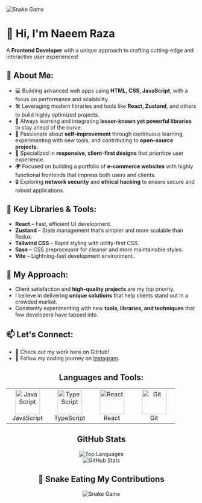 ![Snake Game](https://github.com/Naeem-Raza110/Naeem-Raza110/blob/output/github-contribution-grid-snake.svg)
# 👋 Hi, I'm **Naeem Raza**  
A **Frontend Developer** with a unique approach to crafting cutting-edge and interactive user experiences!

## 🚀 About Me:
- 💻 Building advanced web apps using **HTML, CSS, JavaScript**, with a focus on performance and scalability.
- 🛠️ Leveraging modern libraries and tools like **React, Zustand**, and others to build highly optimized projects.
- 🧠 Always learning and integrating **lesser-known yet powerful libraries** to stay ahead of the curve.
- 🌟 Passionate about **self-improvement** through continuous learning, experimenting with new tools, and contributing to **open-source projects**.
- 🎨 Specialized in **responsive, client-first designs** that prioritize user experience.
- 🌍 Focused on building a portfolio of **e-commerce websites** with highly functional frontends that impress both users and clients.
- 🔒 Exploring **network security** and **ethical hacking** to ensure secure and robust applications.

## 🔧 Key Libraries & Tools:
- **React** – Fast, efficient UI development.
- **Zustand** – State management that’s simpler and more scalable than Redux.
- **Tailwind CSS** – Rapid styling with utility-first CSS.
- **Sass** – CSS preprocessor for cleaner and more maintainable styles.
- **Vite** – Lightning-fast development environment.

## 🎯 My Approach:
- Client satisfaction and **high-quality projects** are my top priority.
- I believe in delivering **unique solutions** that help clients stand out in a crowded market.
- Constantly experimenting with new **tools, libraries, and techniques** that few developers have tapped into.
  
## 📫 Let's Connect:
- 💼 Check out my work here on GitHub!
- 📸 Follow my coding journey on [Instagram](your-IG-link).

<h2 align="center">Languages and Tools:</h2>

<div align="center">
  <table>
    <tr>
      <td align="center" width="96">
        <img src="https://techstack-generator.vercel.app/js-icon.svg" alt="JavaScript" width="65" height="65" />
        <br>JavaScript
      </td>
      <td align="center" width="96">
        <img src="https://techstack-generator.vercel.app/ts-icon.svg" alt="TypeScript" width="65" height="65" />
        <br>TypeScript
      </td>
      <td align="center" width="96">
        <img src="https://techstack-generator.vercel.app/react-icon.svg" alt="React" width="65" height="65" />
        <br>React
      </td>
      <td align="center" width="96">
        <img src="https://techstack-generator.vercel.app/github-icon.svg" alt="Git" width="65" height="65" />
        <br>Git
      </td>
    </tr>
  </table>
</div>

<h2 align="center">GitHub Stats</h2>

<div align="center">
  <img src="https://github-readme-stats.vercel.app/api/top-langs?username=Naeem-Raza110&show_icons=true&theme=dracula&locale=en&layout=compact" alt="Top Languages" />
  <br/>
  <img src="https://github-readme-stats.vercel.app/api?username=Naeem-Raza110&show_icons=true&theme=dracula&locale=en" alt="GitHub Stats" />
</div>

<h2 align="center">🐍 Snake Eating My Contributions</h2>

<div align="center">
  <img src="https://github.com/Naeem-Raza110/Naeem-Raza110/blob/output/github-contribution-grid-snake.svg" alt="Snake Game" />
</div>

